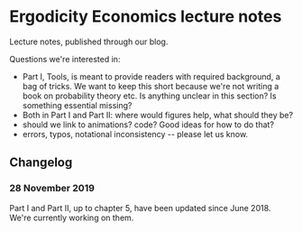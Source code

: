 # Ergodicity Economics lecture notes
Lecture notes, published through our blog.



Questions we're interested in: 
* Part I, Tools, is meant to provide readers with required background, a bag of tricks. We want to keep this short because we're not writing a book on probability theory etc. 
Is anything unclear in this section? Is something essential missing?
* Both in Part I and Part II: where would figures help, what should they be?
* should we link to animations? code? Good ideas for how to do that?
* errors, typos, notational inconsistency -- please let us know.


## Changelog

### 28 November 2019
Part I and Part II, up to chapter 5, have been updated since June 2018. We're currently working on them.
